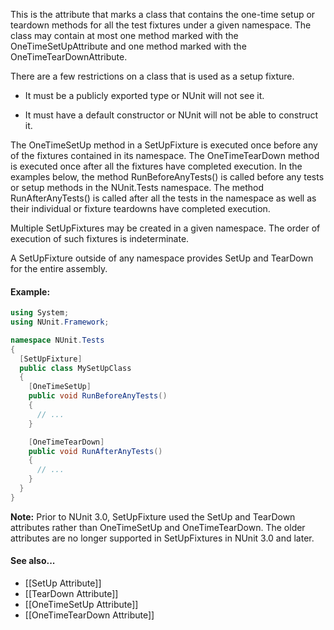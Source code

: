 This is the attribute that marks a class that contains the one-time
setup or teardown methods for all the test fixtures under a given
namespace. The class may contain at most one method marked with the
OneTimeSetUpAttribute and one method marked with the OneTimeTearDownAttribute.
	
There are a few restrictions on a class that is used as a setup fixture.

 * It must be a publicly exported type or NUnit will not see it.

 * It must have a default constructor or NUnit will not be able to construct it.

The OneTimeSetUp method in a SetUpFixture is executed once before any of the fixtures
contained in its namespace. The OneTimeTearDown method is executed once after all the 
fixtures have completed execution. In the examples below, the method RunBeforeAnyTests()
is called before any tests or setup methods in the NUnit.Tests namespace. The method
RunAfterAnyTests() is called after all the tests in the namespace as well as their
individual or fixture teardowns have completed execution.

Multiple SetUpFixtures may be created in a given namespace. The order of execution
of such fixtures is indeterminate.

A SetUpFixture outside of any namespace provides SetUp and TearDown for the entire assembly.

#### Example:

```C#
using System;
using NUnit.Framework;

namespace NUnit.Tests
{
  [SetUpFixture]
  public class MySetUpClass
  {
	[OneTimeSetUp]
	public void RunBeforeAnyTests()
	{
	  // ...
	}

	[OneTimeTearDown]
	public void RunAfterAnyTests()
	{
	  // ...
	}
  }
}
```

**Note:** Prior to NUnit 3.0, SetUpFixture used the SetUp and 
TearDown attributes rather than OneTimeSetUp and OneTimeTearDown.
The older attributes are no longer supported in SetUpFixtures
in NUnit 3.0 and later.


#### See also...

 * [[SetUp Attribute]]
 * [[TearDown Attribute]]
 * [[OneTimeSetUp Attribute]]
 * [[OneTimeTearDown Attribute]]

